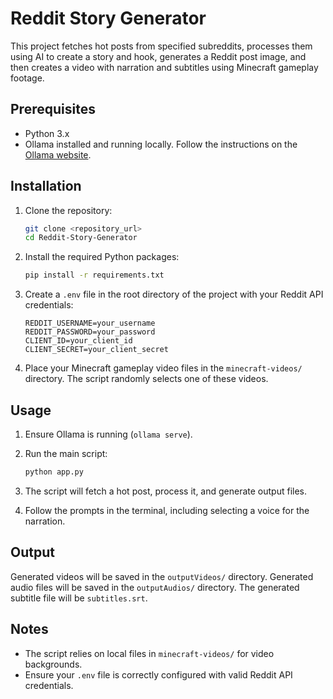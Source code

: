 # Reddit Story Generator

This project fetches hot posts from specified subreddits, processes them using AI to create a story and hook, generates a Reddit post image, and then creates a video with narration and subtitles using Minecraft gameplay footage.

## Prerequisites

*   Python 3.x
*   Ollama installed and running locally. Follow the instructions on the [Ollama website](https://ollama.ai/).

## Installation

1.  Clone the repository:

    ```bash
    git clone <repository_url>
    cd Reddit-Story-Generator
    ```

2.  Install the required Python packages:

    ```bash
    pip install -r requirements.txt
    ```

3.  Create a `.env` file in the root directory of the project with your Reddit API credentials:

    ```env
    REDDIT_USERNAME=your_username
    REDDIT_PASSWORD=your_password
    CLIENT_ID=your_client_id
    CLIENT_SECRET=your_client_secret
    ```

4.  Place your Minecraft gameplay video files in the `minecraft-videos/` directory. The script randomly selects one of these videos.

## Usage

1.  Ensure Ollama is running (`ollama serve`).
2.  Run the main script:

    ```bash
    python app.py
    ```

3.  The script will fetch a hot post, process it, and generate output files.
4.  Follow the prompts in the terminal, including selecting a voice for the narration.

## Output

Generated videos will be saved in the `outputVideos/` directory.
Generated audio files will be saved in the `outputAudios/` directory.
The generated subtitle file will be `subtitles.srt`.

## Notes

*   The script relies on local files in `minecraft-videos/` for video backgrounds.
*   Ensure your `.env` file is correctly configured with valid Reddit API credentials. 